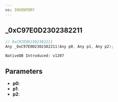 ```yaml
---
ns: INVENTORY
---
```

## _0xC97E0D2302382211

```c
// 0xC97E0D2302382211
Any _0xC97E0D2302382211(Any p0, Any p1, Any p2);
```

```
NativeDB Introduced: v1207
```

## Parameters
* **p0**:
* **p1**:
* **p2**:
